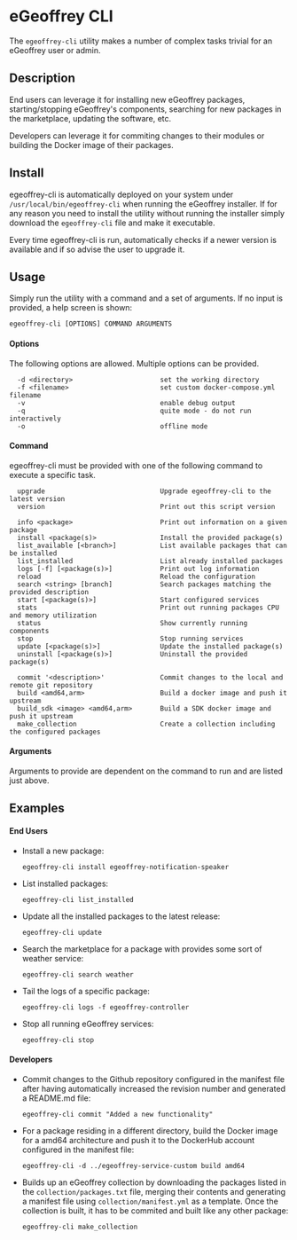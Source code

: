 # eGeoffrey CLI

The `egeoffrey-cli` utility makes a number of complex tasks trivial for an eGeoffrey user or admin. 

## Description

End users can leverage it for installing new eGeoffrey packages, starting/stopping eGeoffrey's components, searching for new packages in the marketplace, updating the software, etc.

Developers can leverage it for commiting changes to their modules or building the Docker image of their packages.

## Install

egeoffrey-cli is automatically deployed on your system under `/usr/local/bin/egeoffrey-cli` when running the eGeoffrey installer. If for any reason you need to install the utility without running the installer simply download the `egeoffrey-cli` file and make it executable.

Every time egeoffrey-cli is run, automatically checks if a newer version is available and if so advise the user to upgrade it.

## Usage

Simply run the utility with a command and a set of arguments. If no input is provided, a help screen is shown:

```
egeoffrey-cli [OPTIONS] COMMAND ARGUMENTS
```

#### Options

The following options are allowed. Multiple options can be provided.

```
  -d <directory>                      set the working directory
  -f <filename>                       set custom docker-compose.yml filename
  -v                                  enable debug output
  -q                                  quite mode - do not run interactively
  -o                                  offline mode
```

#### Command

egeoffrey-cli must be provided with one of the following command to execute a specific task.

```
  upgrade                             Upgrade egeoffrey-cli to the latest version
  version                             Print out this script version
```

```  
  info <package>                      Print out information on a given package
  install <package(s)>                Install the provided package(s)
  list_available [<branch>]           List available packages that can be installed
  list_installed                      List already installed packages
  logs [-f] [<package(s)>]            Print out log information
  reload                              Reload the configuration
  search <string> [branch]            Search packages matching the provided description
  start [<package(s)>]                Start configured services
  stats                               Print out running packages CPU and memory utilization
  status                              Show currently running components
  stop                                Stop running services
  update [<package(s)>]               Update the installed package(s)
  uninstall [<package(s)>]            Uninstall the provided package(s)
```  

```  
  commit '<description>'              Commit changes to the local and remote git repository
  build <amd64,arm>                   Build a docker image and push it upstream
  build_sdk <image> <amd64,arm>       Build a SDK docker image and push it upstream
  make_collection                     Create a collection including the configured packages
```  

#### Arguments

Arguments to provide are dependent on the command to run and are listed just above.

## Examples 

#### End Users

- Install a new package:

  `egeoffrey-cli install egeoffrey-notification-speaker`

- List installed packages:

  `egeoffrey-cli list_installed`

- Update all the installed packages to the latest release:

  `egeoffrey-cli update`

- Search the marketplace for a package with provides some sort of weather service:

  `egeoffrey-cli search weather`
  
- Tail the logs of a specific package:

  `egeoffrey-cli logs -f egeoffrey-controller`
  
- Stop all running eGeoffrey services:

  `egeoffrey-cli stop`
  
#### Developers

- Commit changes to the Github repository configured in the manifest file after having automatically increased the revision number and generated a README.md file:

  `egeoffrey-cli commit "Added a new functionality"`
  
- For a package residing in a different directory, build the Docker image for a amd64 architecture and push it to the DockerHub account configured in the manifest file:

  `egeoffrey-cli -d ../egeoffrey-service-custom build amd64`
  
- Builds up an eGeoffrey collection by downloading the packages listed in the `collection/packages.txt` file, merging their contents and generating a manifest file using `collection/manifest.yml` as a template. Once the collection is built, it has to be commited and built like any other package:

  `egeoffrey-cli make_collection`